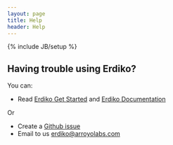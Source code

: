 ```yaml
---
layout: page
title: Help
header: Help
---
```

{% include JB/setup %}

## Having trouble using Erdiko?

You can:  

* Read [Erdiko Get Started](./getStarted.html) and [Erdiko Documentation](./documentation.html)

Or

* Create a [Github issue](https://github.com/arroyolabs/erdiko/issues)
* Email to us erdiko@arroyolabs.com

